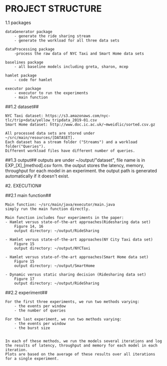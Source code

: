PROJECT STRUCTURE
====

1.1 packages

    dataGenerator package
        - generate the ride sharing stream
        - generate the workload for all three data sets

    dataProcessing package
        -process the raw data of NYC Taxi and Smart Home data sets

    baselines package
        - all baseline models including greta, sharon, mcep

    hamlet package
        - code for hamlet

    executor package
        - executor to run the experiments
        - main function

##1.2 dataset##

    NYC Taxi dataset: https://s3.amazonaws.com/nyc-tlc/trip+data/yellow_tripdata_2019-01.csv
    Smart Home dataset: http://www.doc.ic.ac.uk/~mweidlic/sorted.csv.gz

    All processed data sets are stored under ~/src/main/resources/[DATASET].
    Each dataset has a stream folder ("Streams") and a workload folder("Queries").
    Different workload files have different number of queries.

##1.3 output##
    outputs are under ~/output/"dataset", file name is in EXP_[X]_[method].csv form.
    the output stores the latency, memory, throughput for each model in an experiment.
    the output path is generated automatically if it doesn't exist.


#2. EXECUTION#

##2.1 main function##

    Main function: ~/src/main/java/executor/main.java
    simply run the main function directly.

    Main function includes four experiments in the paper:
    - Hamlet versus state-of-the-art approaches(Ridesharing data set)
        Figure 14, 16
        output directory: ~/output/RideSharing

    - Hamlet versus state-of-the-art approaches(NY City Taxi data set)
        Figure 15
        output directory: ~/output/NYCTaxi

    - Hamlet versus state-of-the-art approaches(Smart Home data set)
        Figure 15
        output directory: ~/output/SmartHome

    - Dynamic versus static sharing decision (Ridesharing data set)
        Figure 17
        output directory: ~/output/RideSharing

##2.2 experiment##
    
    For the first three experiments, we run two methods varying:
        - the events per window
        - the number of queries

    For the last experiment, we run two methods varying:
        - the events per window
        - the burst size


    In each of these methods, we run the models several iterations and log the results of latency, throughput and memory for each model in each iteration.
    Plots are based on the average of these results over all iterations for a single experiment.

